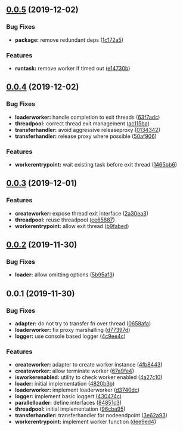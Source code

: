 <a name="0.0.5"></a>
## [0.0.5](https://github.com/kwonoj/webpack-loader-worker/compare/v0.0.4...v0.0.5) (2019-12-02)


### Bug Fixes

* **package:** remove redundant deps ([1c172a5](https://github.com/kwonoj/webpack-loader-worker/commit/1c172a5))


### Features

* **runtask:** remove worker if timed out ([e14730b](https://github.com/kwonoj/webpack-loader-worker/commit/e14730b))



<a name="0.0.4"></a>
## [0.0.4](https://github.com/kwonoj/webpack-loader-worker/compare/v0.0.3...v0.0.4) (2019-12-02)


### Bug Fixes

* **loaderworker:** handle completion to exit threads ([63f7adc](https://github.com/kwonoj/webpack-loader-worker/commit/63f7adc))
* **threadpool:** correct thread exit management ([ac115ba](https://github.com/kwonoj/webpack-loader-worker/commit/ac115ba))
* **transferhandler:** avoid aggressive releaseproxy ([0134342](https://github.com/kwonoj/webpack-loader-worker/commit/0134342))
* **transferhandler:** release proxy where possible ([50af906](https://github.com/kwonoj/webpack-loader-worker/commit/50af906))


### Features

* **workerentrypoint:** wait existing task before exit thread ([1465bb6](https://github.com/kwonoj/webpack-loader-worker/commit/1465bb6))



<a name="0.0.3"></a>
## [0.0.3](https://github.com/kwonoj/webpack-loader-worker/compare/v0.0.2...v0.0.3) (2019-12-01)


### Features

* **createworker:** expose thread exit interface ([2a30ea3](https://github.com/kwonoj/webpack-loader-worker/commit/2a30ea3))
* **threadpool:** reuse threadpool ([ce65887](https://github.com/kwonoj/webpack-loader-worker/commit/ce65887))
* **workerentrypoint:** allow exit thread ([b9fabed](https://github.com/kwonoj/webpack-loader-worker/commit/b9fabed))



<a name="0.0.2"></a>
## [0.0.2](https://github.com/kwonoj/webpack-loader-worker/compare/v0.0.1...v0.0.2) (2019-11-30)


### Bug Fixes

* **loader:** allow omitting options ([5b95af3](https://github.com/kwonoj/webpack-loader-worker/commit/5b95af3))



<a name="0.0.1"></a>
## 0.0.1 (2019-11-30)


### Bug Fixes

* **adapter:** do not try to transfer fn over thread ([0658afa](https://github.com/kwonoj/webpack-loader-worker/commit/0658afa))
* **loaderworker:** fix proxy marshalling ([d77397d](https://github.com/kwonoj/webpack-loader-worker/commit/d77397d))
* **logger:** use console based logger ([4c9ee4c](https://github.com/kwonoj/webpack-loader-worker/commit/4c9ee4c))


### Features

* **createworker:** adapter to create worker instance ([4fb8443](https://github.com/kwonoj/webpack-loader-worker/commit/4fb8443))
* **createworker:** allow terminate worker ([67a9fe4](https://github.com/kwonoj/webpack-loader-worker/commit/67a9fe4))
* **isworkerenabled:** utility to check worker enabled ([4a27c10](https://github.com/kwonoj/webpack-loader-worker/commit/4a27c10))
* **loader:** initial implementation ([4820b3b](https://github.com/kwonoj/webpack-loader-worker/commit/4820b3b))
* **loaderworker:** implement loaderworker ([d3740dc](https://github.com/kwonoj/webpack-loader-worker/commit/d3740dc))
* **logger:** implement basic loggert ([430474c](https://github.com/kwonoj/webpack-loader-worker/commit/430474c))
* **parallelloader:** define interfaces ([84851c3](https://github.com/kwonoj/webpack-loader-worker/commit/84851c3))
* **threadpool:** initial implementation ([96cba95](https://github.com/kwonoj/webpack-loader-worker/commit/96cba95))
* **transferhandler:** transferhandler for nodeendpoint ([3e62a93](https://github.com/kwonoj/webpack-loader-worker/commit/3e62a93))
* **workerentrypoint:** implement worker function ([dee9ed4](https://github.com/kwonoj/webpack-loader-worker/commit/dee9ed4))



